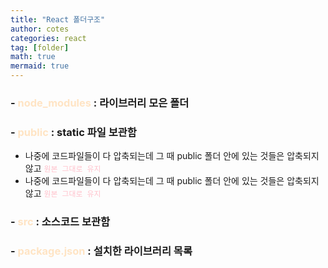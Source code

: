 ```yaml
---
title: "React 폴더구조"
author: cotes
categories: react
tag: [folder]
math: true
mermaid: true
---
```


### - <span style="color:bisque; font-weight:bold;">node_modules</span> : 라이브러리 모은 폴더
### - <span style="color:bisque; font-weight:bold;">public</span> : static 파일 보관함 
- 나중에 코드파일들이 다 압축되는데 그 때 public 폴더 안에 있는 것들은 압축되지 않고 <span style=color:pink;>`원본 그대로 유지`</span>
- 나중에 코드파일들이 다 압축되는데 그 때 public 폴더 안에 있는 것들은 압축되지 않고 <span style=color:pink;>`원본 그대로 유지`</span>

### - <span style="color:bisque; font-weight:bold;">src</span> : 소스코드 보관함
### - <span style="color:bisque; font-weight:bold;">package.json</span> : 설치한 라이브러리 목록